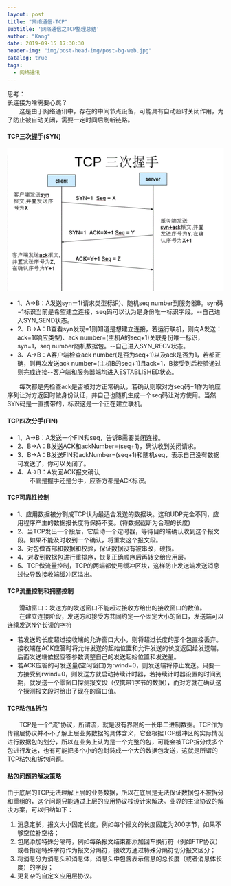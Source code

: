 ```yaml
---
layout: post
title: "网络通信-TCP"
subtitle: '网络通信之TCP整理总结'
author: "Kang"
date: 2019-09-15 17:30:30
header-img: "img/post-head-img/post-bg-web.jpg"
catalog: true
tags:
  - 网络通讯
---
```

思考：  
长连接为啥需要心跳？    
&emsp;&emsp;这是由于网络通讯中，存在的中间节点设备，可能具有自动超时关闭作用，为了防止被自动关闭，需要一定时间后刷新链路。    

#### TCP三次握手(SYN)

![三次握手](https://raw.githubusercontent.com/kangzhihu/images/master/%E4%B8%89%E6%AC%A1%E6%8F%A1%E6%89%8B.png)

- 1、A->B：A发送syn＝1(请求类型标识)、随机seq number到服务器B。syn码=1标识当前是希望建立连接，seq码可以认为是身份唯一标识字段。--自己进入SYN_SEND状态。  
- 2、B->A：B查看syn发现=1则知道是想建立连接，若运行联机，则向A发送：ack=1(响应类型)、ack number=(主机A的seq+1)关联身份唯一标识，syn=1，seq number随机数据包。--自己进入SYN_RECV状态。  
- 3、A->B：A客户端检查ack number(是否为seq+1)以及ack是否为1，若都正确，则再次发送ack number=(主机B的seq+1)且ack=1，B接受到后校验通过则完成连接--客户端和服务器端均进入ESTABLISHED状态。  
  

&emsp;&emsp;每次都是先检查ack是否被对方正常确认，若确认则取对方seq码+1作为响应序列让对方返回时做身份认证，并自己也随机生成一个seq码让对方使用。当然SYN码是一直携带的，标识这是一个正在建立联机。


#### TCP四次分手(FIN)
- 1、A->B：A发送一个FIN和seq，告诉B需要关闭连接。 
- 2、B->A：B发送ACK和ackNumber=(seq+1)，确认收到关闭请求。
- 3、B->A：B发送FIN和ackNumber=(seq+1)和随机seq，表示自己没有数据可发送了，你可以关闭了。
- 4、A->B：A发回ACK报文确认   
&emsp;&emsp;不管是握手还是分手，应答方都是ACK标识。


#### TCP可靠性控制
- 1、应用数据被分割成TCP认为最适合发送的数据块。这和UDP完全不同，应用程序产生的数据报长度将保持不变。(将数据截断为合理的长度)   
- 2、当TCP发出一个段后，它启动一个定时器，等待目的端确认收到这个报文段。如果不能及时收到一个确认，将重发这个报文段。   
- 3、对包做首部和数据和校验，保证数据没有被串改，破损。  
- 4、对收到数据包进行重排序，恢复正确顺序后再转交给应用层。                         
- 5、TCP做流量控制，TCP的两端都使用缓冲区块，这样防止发送端发送消息过快导致接收端缓冲区溢出。   

#### TCP流量控制和拥塞控制
&emsp;&emsp;滑动窗口：发送方的发送窗口不能超过接收方给出的接收窗口的数值。  
&emsp;&emsp;在建立连接阶段，发送方和接受方共同约定一个固定大小的窗口，发送端可以连续发送N个长读的字符  
- 若发送的长度超过接收端的允许窗口大小，则将超过长度的那个包直接丢弃。接收端在ACK应答时将允许发送的起始位置和允许发送的长度返回给发送端，后面发送端依据应答参数调整自己的发送起始位置和发送量。
- 若ACK应答的可发送量(空闲窗口)为rwind=0，则发送端将停止发送。只要一方接受到rwind=0，则发送方就启动持续计时器，若持续计时器设置的时间到期，就发送一个零窗口探测报文段（仅携带1字节的数据），而对方就在确认这个探测报文段时给出了现在的窗口值。


#### TCP粘包&拆包
&emsp;&emsp;TCP是一个“流”协议，所谓流，就是没有界限的一长串二进制数据。TCP作为传输层协议并不不了解上层业务数据的具体含义，它会根据TCP缓冲区的实际情况进行数据包的划分，所以在业务上认为是一个完整的包，可能会被TCP拆分成多个包进行发送，也有可能把多个小的包封装成一个大的数据包发送，这就是所谓的TCP粘包和拆包问题。


#### 粘包问题的解决策略
由于底层的TCP无法理解上层的业务数据，所以在底层是无法保证数据包不被拆分和重组的，这个问题只能通过上层的应用协议栈设计来解决。业界的主流协议的解决方案，可以归纳如下： 
1. 消息定长，报文大小固定长度，例如每个报文的长度固定为200字节，如果不够空位补空格； 
2. 包尾添加特殊分隔符，例如每条报文结束都添加回车换行符（例如FTP协议）或者指定特殊字符作为报文分隔符，接收方通过特殊分隔符切分报文区分； 
3. 将消息分为消息头和消息体，消息头中包含表示信息的总长度（或者消息体长度）的字段； 
4. 更复杂的自定义应用层协议。
